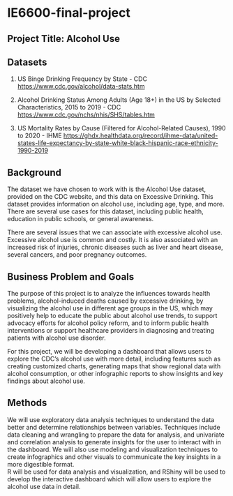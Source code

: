 # IE6600-final-project
## Project Title: Alcohol Use
## Datasets
1. US Binge Drinking Frequency by State - CDC https://www.cdc.gov/alcohol/data-stats.htm 


2. Alcohol Drinking Status Among Adults (Age 18+) in the US by Selected Characteristics, 2015 to 2019 - CDC
https://www.cdc.gov/nchs/nhis/SHS/tables.htm 


3. US Mortality Rates by Cause (Filtered for Alcohol-Related Causes), 1990 to 2020 - IHME
https://ghdx.healthdata.org/record/ihme-data/united-states-life-expectancy-by-state-white-black-hispanic-race-ethnicity-1990-2019 

## Background
The dataset we have chosen to work with is the Alcohol Use dataset, provided on the CDC website, and this data on Excessive Drinking. This dataset provides information on alcohol use, including age, type, and more. There are several use cases for this dataset, including public health, education in public schools, or general awareness. 

There are several issues that we can associate with excessive alcohol use. Excessive alcohol use is common and costly. It is also associated with an increased risk of injuries, chronic diseases such as liver and heart disease, several cancers, and poor pregnancy outcomes.

## Business Problem and Goals
The purpose of this project is to analyze the influences towards health problems, alcohol-induced deaths caused by excessive drinking, by visualizing the alcohol use in different age groups in the US, which may positively help to educate the public about alcohol use trends, to support advocacy efforts for alcohol policy reform, and to inform public health interventions or support healthcare providers in diagnosing and treating patients with alcohol use disorder. 

For this project, we will be developing a dashboard that allows users to explore the CDC’s alcohol use with more detail, including features such as creating customized charts, generating maps that show regional data with alcohol consumption, or other infographic reports to show insights and key findings about alcohol use. 


## Methods

We will use exploratory data analysis techniques to understand the data better and determine relationships between variables. Techniques include data cleaning and wrangling to prepare the data for analysis, and univariate and correlation analysis to generate insights for the user to interact with in the dashboard. We will also use modeling and visualization techniques to create infographics and other visuals to communicate the key insights in a more digestible format.  
R will be used for data analysis and visualization, and RShiny will be used to develop the interactive dashboard which will allow users to explore the alcohol use data in detail. 
